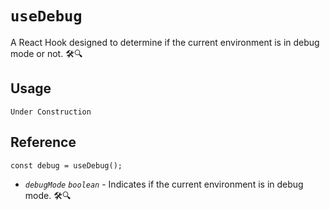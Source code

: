 # `useDebug`

A React Hook designed to determine if the current environment is in debug mode or not. 🛠️🔍

## Usage

```tsx
Under Construction
```

## Reference

```tsx
const debug = useDebug();
```

- *`debugMode`* _`boolean`_ - Indicates if the current environment is in debug mode. 🛠️🔍 